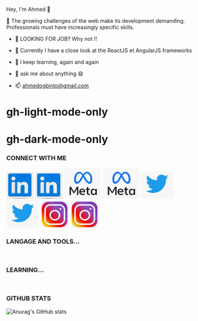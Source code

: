  Hey, I'm Ahmed 👋


💬 The growing challenges of the web make its development demanding. Professionals must have increasingly specific skills.              
                                                                                              
- 🔭  LOOKING FOR JOB?  Why not !!                                                           
                                                                     
- 🌱 Currently I have a close look at the ReactJS et AngularJS frameworks

- 🤔 I keep learning, again and again

- 💬 ask me about anything 😄

- 📫 ahmedogbinto@gmail.com

# gh-light-mode-only
# gh-dark-mode-only

### CONNECT WITH ME
[![img_contact](./img/linkedn.PNG)](https://www.linkedin.com/in/ahmed-ogbinto-880002103/#gh-light-mode-only)
[![img_contact](./img/linkedn.PNG)](https://www.linkedin.com/in/ahmed-ogbinto-880002103/#gh-dark-mode-only)
[![img_contact](./img/meta.PNG)](https://www.facebook.com/ahmed.ogbinto/#gh-light-mode-only)
[![img_contact](./img/meta.PNG)](https://www.facebook.com/ahmed.ogbinto/#gh-dark-mode-only)
[![img_contact](./img/twitter.PNG)](https://www.twitter.com/AOgbinto/#gh-light-mode-only)
[![img_contact](./img/twitter.PNG)](https://www.twitter.com/AOgbinto/#gh-dark-mode-only)
[![img_contact](./img/instagram.PNG)](https://www.instagram.com/ahmed_ogbinto/#gh-light-mode-only)
[![img_contact](./img/instagram.PNG)](https://www.instagram.com/ahmed_ogbinto/#gh-dark-mode-only)

### LANGAGE AND TOOLS...<br />
<img align="left" alt="" width="25px" src="https://cdn.jsdelivr.net/gh/devicons/devicon/icons/vscode/vscode-original.svg" style="padding-right: 11px;" />
<img align="left" alt="" width="25px" src="https://cdn.jsdelivr.net/gh/devicons/devicon/icons/git/git-original.svg" style="padding-right: 11px;"/>
<img  align="left" alt="" width="25px" src="https://cdn.jsdelivr.net/gh/devicons/devicon/icons/java/java-original.svg" style="padding-right: 11px;"/>
<img align="left" alt="" width="25px" src="https://cdn.jsdelivr.net/gh/devicons/devicon/icons/html5/html5-original.svg" style="padding-right: 11px;" />
<img align="left" alt="" width="25px" src="https://cdn.jsdelivr.net/gh/devicons/devicon/icons/css3/css3-original.svg" style="padding-right: 11px;"/>
<img align="left" alt="" width="25px" src="https://cdn.jsdelivr.net/gh/devicons/devicon/icons/javascript/javascript-original.svg" style="padding-right: 11px;" />
<img align="left" alt="" width="25px" src="https://cdn.jsdelivr.net/gh/devicons/devicon/icons/jquery/jquery-original.svg" style="padding-right: 11px;"/>
<img align="left" alt="" width="25px" src="https://cdn.jsdelivr.net/gh/devicons/devicon/icons/bootstrap/bootstrap-original.svg" style="padding-right: 11px;"/>
<img align="left" alt="" width="25px" src="https://cdn.jsdelivr.net/gh/devicons/devicon/icons/php/php-original.svg" style="padding-right: 11px;"/>
<img align="left" alt="" width="25px" src="https://cdn.jsdelivr.net/gh/devicons/devicon/icons/mysql/mysql-original.svg" style="padding-right: 11px;"/>
<img align="left" alt="" width="25px" src="https://cdn.jsdelivr.net/gh/devicons/devicon/icons/wordpress/wordpress-original.svg" style="padding-right: 11px;" /> <br />

### LEARNING...<br />
<img align="left" alt="" width="25px" src="https://cdn.jsdelivr.net/gh/devicons/devicon/icons/angularjs/angularjs-original.svg" style="padding-right: 11px;"/>
<img align="left" alt="" width="25px" src="https://cdn.jsdelivr.net/gh/devicons/devicon/icons/react/react-original.svg" style="padding-right: 11px;"/>
<img align="left" alt="" width="25px" src="https://cdn.jsdelivr.net/gh/devicons/devicon/icons/vuejs/vuejs-original.svg" style="padding-right: 11px;"/>
<img align="left" alt="" width="25px" src="https://cdn.jsdelivr.net/gh/devicons/devicon/icons/nodejs/nodejs-original.svg" style="padding-right: 11px;" />
<img align="left" alt="" width="25px" src="https://cdn.jsdelivr.net/gh/devicons/devicon/icons/meteor/meteor-original.svg" style="padding-right: 11px;"/> <br />

### GITHUB STATS <br />
![Anurag's GitHub stats](https://github-readme-stats.vercel.app/api?username=Ahmedogbinto&count_private=true)
    



